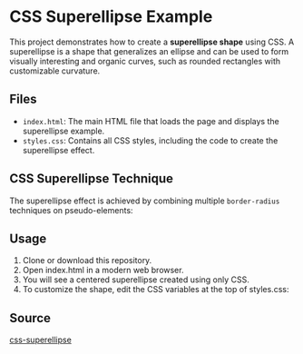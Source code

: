 # CSS Superellipse Example

This project demonstrates how to create a **superellipse shape** using CSS. A superellipse is a shape that generalizes an ellipse and can be used to form visually interesting and organic curves, such as rounded rectangles with customizable curvature.

## Files

- `index.html`: The main HTML file that loads the page and displays the superellipse example.
- `styles.css`: Contains all CSS styles, including the code to create the superellipse effect.

## CSS Superellipse Technique

The superellipse effect is achieved by combining multiple `border-radius` techniques on pseudo-elements:

## Usage
1. Clone or download this repository.
2. Open index.html in a modern web browser.
3. You will see a centered superellipse created using only CSS.
4. To customize the shape, edit the CSS variables at the top of styles.css:

## Source
[css-superellipse](https://sbx.webflow.io/css-superellipse)